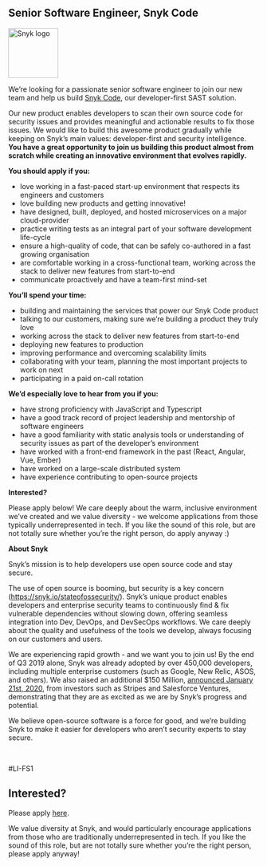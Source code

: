 Senior Software Engineer, Snyk Code
---

<img src="https://res.cloudinary.com/snyk/image/upload/v1537345894/press-kit/brand/logo-black.png" width="100" alt="Snyk logo" />

<p><span style="font-weight: 400;">We’re looking for a passionate senior software engineer to join our new team and help us build </span><a href="https://snyk.io/blog/developer-first-sast-with-snyk-code/"><span style="font-weight: 400;">Snyk Code</span></a><span style="font-weight: 400;">, our developer-first SAST solution.</span></p>
<p><span style="font-weight: 400;">Our new product enables developers to scan their own source code for security issues and provides meaningful and actionable results to fix those issues. We would like to build this awesome product gradually while keeping on Snyk’s main values: developer-first and security intelligence.</span><strong> You have a great opportunity to join us building this product almost from scratch while creating an innovative environment that evolves rapidly.</strong></p>
<p><strong>You should apply if you:</strong></p>
<ul>
<li style="font-weight: 400;"><span style="font-weight: 400;">love working in a fast-paced start-up environment that respects its engineers and customers&nbsp;</span></li>
<li style="font-weight: 400;"><span style="font-weight: 400;">love building new products and getting innovative!</span></li>
<li style="font-weight: 400;"><span style="font-weight: 400;">have designed, built, deployed, and hosted microservices on a major cloud-provider&nbsp;</span></li>
<li style="font-weight: 400;"><span style="font-weight: 400;">practice writing tests as an integral part of your software development life-cycle</span></li>
<li style="font-weight: 400;"><span style="font-weight: 400;">ensure a high-quality of code, that can be safely co-authored in a fast growing organisation</span></li>
<li style="font-weight: 400;"><span style="font-weight: 400;">are comfortable working in a cross-functional team, working across the stack to deliver new features from start-to-end</span></li>
<li style="font-weight: 400;"><span style="font-weight: 400;">communicate proactively and have a team-first mind-set</span></li>
</ul>
<p><strong>You’ll spend your time:</strong></p>
<ul>
<li style="font-weight: 400;"><span style="font-weight: 400;">building and maintaining the services that power our Snyk Code product</span></li>
<li style="font-weight: 400;"><span style="font-weight: 400;">talking to our customers, making sure we’re building a product they truly love</span></li>
<li style="font-weight: 400;"><span style="font-weight: 400;">working across the stack to deliver new features from start-to-end</span></li>
<li style="font-weight: 400;"><span style="font-weight: 400;">deploying new features to production</span></li>
<li style="font-weight: 400;"><span style="font-weight: 400;">improving performance and overcoming scalability limits</span></li>
<li style="font-weight: 400;"><span style="font-weight: 400;">collaborating with your team, planning the most important projects to work on next</span></li>
<li style="font-weight: 400;"><span style="font-weight: 400;">participating in a paid on-call rotation</span></li>
</ul>
<p><strong>We’d especially love to hear from you if you:</strong></p>
<ul>
<li style="font-weight: 400;"><span style="font-weight: 400;">have strong proficiency with JavaScript and Typescript</span></li>
<li style="font-weight: 400;"><span style="font-weight: 400;">have a good track record of project leadership and mentorship of software engineers</span></li>
<li style="font-weight: 400;"><span style="font-weight: 400;">have a good familiarity with static analysis tools or understanding of security issues as part of the developer’s environment</span></li>
<li style="font-weight: 400;"><span style="font-weight: 400;">have worked with a front-end framework in the past (React, Angular, Vue, Ember)</span></li>
<li style="font-weight: 400;"><span style="font-weight: 400;">have worked on a large-scale distributed system</span></li>
<li style="font-weight: 400;"><span style="font-weight: 400;">have experience contributing to open-source projects</span></li>
</ul>
<p><strong>Interested?</strong></p>
<p><span style="font-weight: 400;">Please apply below! We care deeply about the warm, inclusive environment we’ve created and we value diversity - we welcome applications from those typically underrepresented in tech. If you like the sound of this role, but are not totally sure whether you’re the right person, do apply anyway :)</span></p>
<p><strong>About Snyk</strong></p>
<p><span style="font-weight: 400;">Snyk’s mission is to help developers use open source code and stay secure.&nbsp;</span></p>
<p><span style="font-weight: 400;">The use of open source is booming, but security is a key concern (</span><a href="https://snyk.io/stateofossecurity/"><span style="font-weight: 400;">https://snyk.io/stateofossecurity/</span></a><span style="font-weight: 400;">). Snyk’s unique product enables developers and enterprise security teams to continuously find &amp; fix vulnerable dependencies without slowing down, offering seamless integration into Dev, DevOps, and DevSecOps workflows. We care deeply about the quality and usefulness of the tools we develop, always focusing on our customers and users.&nbsp;</span></p>
<p><span style="font-weight: 400;">We are experiencing rapid growth - and we want you to join us! By the end of Q3 2019 alone, Snyk was already adopted by over 450,000 developers, including multiple enterprise customers (such as Google, New Relic, ASOS, and others). We also raised an additional $150 Million, </span><a href="https://snyk.io/blog/snyk-closes-150m/"><span style="font-weight: 400;">announced January 21st, 2020</span></a><span style="font-weight: 400;">, from investors such as Stripes and Salesforce Ventures, demonstrating that they are as excited as we are by Snyk’s progress and potential.</span></p>
<p><span style="font-weight: 400;">We believe open-source software is a force for good, and we’re building Snyk to make it easier for developers who aren’t security experts to stay secure.</span></p>
<p>&nbsp;</p>
<p><span style="font-weight: 400;">#LI-FS1</span></p>

Interested?
---

Please apply [here](https://boards.greenhouse.io/snyk/jobs/5015018002#app).

We value diversity at Snyk, and would particularly encourage applications from those who are traditionally underrepresented in tech.
If you like the sound of this role, but are not totally sure whether you’re the right person, please apply anyway!
